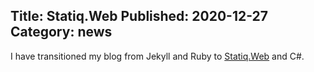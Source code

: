 ﻿Title: Statiq.Web
Published: 2020-12-27
Category: news
---
I have transitioned my blog from Jekyll and Ruby to [Statiq.Web](https://statiq.dev/web/) and C#.